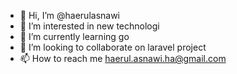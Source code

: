 - 👋 Hi, I’m @haerulasnawi
- 👀 I’m interested in new technologi
- 🌱 I’m currently learning go
- 💞️ I’m looking to collaborate on laravel project
- 📫 How to reach me haerul.asnawi.ha@gmail.com

<!---
haerulasnawi/haerulasnawi is a ✨ special ✨ repository because its `README.md` (this file) appears on your GitHub profile.
You can click the Preview link to take a look at your changes.
--->
